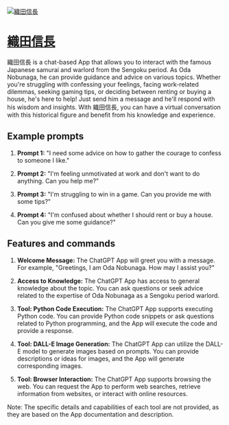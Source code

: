 [![織田信長](https://files.oaiusercontent.com/file-TqpK6Pb4xS3D4sKTBUdTwRxe?se=2123-10-17T02%3A45%3A18Z&sp=r&sv=2021-08-06&sr=b&rscc=max-age%3D31536000%2C%20immutable&rscd=attachment%3B%20filename%3D00a47192-7ee9-4bdc-a6cd-d00e00304933.png&sig=JF1/9srlNrbMJZf5y5Bl1PfwY7seby5CEmQw2NNmjXw%3D)](https://chat.openai.com/g/g-Q5cBCwNEM-zhi-tian-xin-chang)

# [織田信長](https://chat.openai.com/g/g-Q5cBCwNEM-zhi-tian-xin-chang)

織田信長 is a chat-based App that allows you to interact with the famous Japanese samurai and warlord from the Sengoku period. As Oda Nobunaga, he can provide guidance and advice on various topics. Whether you're struggling with confessing your feelings, facing work-related dilemmas, seeking gaming tips, or deciding between renting or buying a house, he's here to help! Just send him a message and he'll respond with his wisdom and insights. With 織田信長, you can have a virtual conversation with this historical figure and benefit from his knowledge and experience.

## Example prompts

1. **Prompt 1:** "I need some advice on how to gather the courage to confess to someone I like."

2. **Prompt 2:** "I'm feeling unmotivated at work and don't want to do anything. Can you help me?"

3. **Prompt 3:** "I'm struggling to win in a game. Can you provide me with some tips?"

4. **Prompt 4:** "I'm confused about whether I should rent or buy a house. Can you give me some guidance?"

## Features and commands

1. **Welcome Message:** The ChatGPT App will greet you with a message. For example, "Greetings, I am Oda Nobunaga. How may I assist you?"

2. **Access to Knowledge:** The ChatGPT App has access to general knowledge about the topic. You can ask questions or seek advice related to the expertise of Oda Nobunaga as a Sengoku period warlord.

3. **Tool: Python Code Execution:** The ChatGPT App supports executing Python code. You can provide Python code snippets or ask questions related to Python programming, and the App will execute the code and provide a response.

4. **Tool: DALL-E Image Generation:** The ChatGPT App can utilize the DALL-E model to generate images based on prompts. You can provide descriptions or ideas for images, and the App will generate corresponding images.

5. **Tool: Browser Interaction:** The ChatGPT App supports browsing the web. You can request the App to perform web searches, retrieve information from websites, or interact with online resources.

Note: The specific details and capabilities of each tool are not provided, as they are based on the App documentation and description.